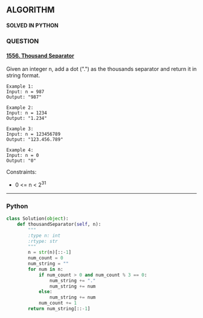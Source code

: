 ## ALGORITHM

#### SOLVED IN PYTHON
### QUESTION

#### [1556. Thousand Separator](https://leetcode.com/problems/thousand-separator/)

Given an integer n, add a dot (".") as the thousands separator and return it in string format.

```
Example 1:
Input: n = 987
Output: "987"

Example 2:
Input: n = 1234
Output: "1.234"

Example 3:
Input: n = 123456789
Output: "123.456.789"

Example 4:
Input: n = 0
Output: "0"
```

Constraints:

* 0 <= n < 2<sup>31</sup>

-----

### Python

```py
class Solution(object):
    def thousandSeparator(self, n):
        """
        :type n: int
        :rtype: str
        """
        n = str(n)[::-1]
        num_count = 0
        num_string = ""
        for num in n:
            if num_count > 0 and num_count % 3 == 0:
                num_string += "."
                num_string += num
            else:
                num_string += num
            num_count += 1
        return num_string[::-1]     
```
